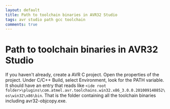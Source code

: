 ```yaml
---
layout: default
title: Path to toolchain binaries in AVR32 Studio
tags: avr studio path gcc toolchain
comments: true
---
```

# Path to toolchain binaries in AVR32 Studio

If you haven't already, create a AVR C project. Open the properties of the project. Under C/C++ Build, select Environment, look for the PATH variable. It should have an entry that reads like `<ide root folder>\plugins\com.atmel.avr.toolchains.win32.x86_3.0.0.201009140852\os\win32\x86\bin`. That is the folder containing all the toolchain binaries including avr32-objcopy.exe.
